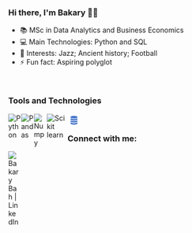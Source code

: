 ### Hi there, I'm Bakary 👋🏿

- 📚 MSc in Data Analytics and Business Economics
- 💻 Main Technologies: Python and SQL
- 🎷 Interests: Jazz; Ancient history; Football
- ⚡ Fun fact: Aspiring polyglot

<br />

### Tools and Technologies

<img align="left" alt="Python" width="26px" src="https://upload.wikimedia.org/wikipedia/commons/thumb/c/c3/Python-logo-notext.svg/600px-Python-logo-notext.svg.png" />
<img align="left" alt="Pandas" width="26px" src="https://pbs.twimg.com/profile_images/1187765724451868673/uVw1PWA7_400x400.png" />
<img align="left" alt="Numpy" width="26px" src="https://user-images.githubusercontent.com/98330/63813335-20cd4b80-c8e2-11e9-9c04-e4dbf7285aa1.png" />
<img align="left" alt="Scikit learn" width="42px" src="https://upload.wikimedia.org/wikipedia/commons/thumb/0/05/Scikit_learn_logo_small.svg/1200px-Scikit_learn_logo_small.svg.png" />
<img align="left" alt="SQL" width="26px" src="https://raw.githubusercontent.com/github/explore/80688e429a7d4ef2fca1e82350fe8e3517d3494d/topics/sql/sql.png" />

<br />

### Connect with me:

[<img align="left" alt="Bakary Bah | LinkedIn" width="22px" src="https://cdn.jsdelivr.net/npm/simple-icons@v3/icons/linkedin.svg" />][linkedin]

[linkedin]: https://www.linkedin.com/in/bakarybah/
